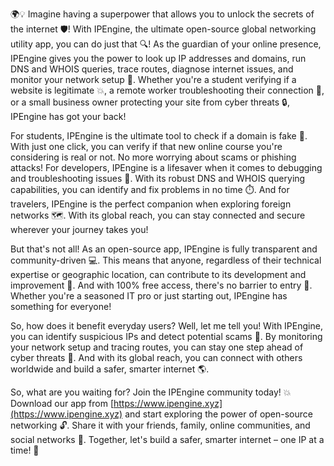 🌍💡 Imagine having a superpower that allows you to unlock the secrets of the internet 🛡️! With IPEngine, the ultimate open-source global networking utility app, you can do just that 🔍! As the guardian of your online presence, IPEngine gives you the power to look up IP addresses and domains, run DNS and WHOIS queries, trace routes, diagnose internet issues, and monitor your network setup 📡. Whether you're a student verifying if a website is legitimate 💥, a remote worker troubleshooting their connection 🚀, or a small business owner protecting your site from cyber threats 🔒, IPEngine has got your back!

For students, IPEngine is the ultimate tool to check if a domain is fake 🤔. With just one click, you can verify if that new online course you're considering is real or not. No more worrying about scams or phishing attacks! For developers, IPEngine is a lifesaver when it comes to debugging and troubleshooting issues 🔧. With its robust DNS and WHOIS querying capabilities, you can identify and fix problems in no time ⏱️. And for travelers, IPEngine is the perfect companion when exploring foreign networks 🗺️. With its global reach, you can stay connected and secure wherever your journey takes you!

But that's not all! As an open-source app, IPEngine is fully transparent and community-driven 💻. This means that anyone, regardless of their technical expertise or geographic location, can contribute to its development and improvement 🤝. And with 100% free access, there's no barrier to entry 👀. Whether you're a seasoned IT pro or just starting out, IPEngine has something for everyone!

So, how does it benefit everyday users? Well, let me tell you! With IPEngine, you can identify suspicious IPs and detect potential scams 🚨. By monitoring your network setup and tracing routes, you can stay one step ahead of cyber threats 🔮. And with its global reach, you can connect with others worldwide and build a safer, smarter internet 🌎.

So, what are you waiting for? Join the IPEngine community today! 💥 Download our app from [https://www.ipengine.xyz](https://www.ipengine.xyz) and start exploring the power of open-source networking 🔓. Share it with your friends, family, online communities, and social networks 🌈. Together, let's build a safer, smarter internet – one IP at a time! 💪